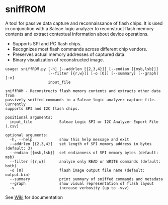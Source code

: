 # sniffROM
A tool for passive data capture and reconnaissance of flash chips. It is used in conjunction with a Saleae logic analyzer to reconstruct flash memory contents and extract contextual information about device operations.

* Supports SPI and I²C flash chips.
* Recognizes most flash commands across different chip vendors.
* Preserves actual memory addresses of captured data.
* Binary visualization of reconstructed image.
```
usage: sniffROM.py [-h] [--addrlen [{2,3,4}]] [--endian [{msb,lsb}]]
                   [--filter [{r,w}]] [-o [O]] [--summary] [--graph] [-v]
                   input_file

sniffROM - Reconstructs flash memory contents and extracts other data from
passively sniffed commands in a Saleae logic analyzer capture file. Currently
supports SPI and I2C flash chips.

positional arguments:
  input_file            Saleae Logic SPI or I2C Analyzer Export File (.csv)

optional arguments:
  -h, --help            show this help message and exit
  --addrlen [{2,3,4}]   set length of SPI memory address in bytes (default: 3)
  --endian [{msb,lsb}]  set endianness of SPI memory bytes (default: msb)
  --filter [{r,w}]      analyze only READ or WRITE commands (default: both)
  -o [O]                flash image output file name (default: output.bin)
  --summary             print summary of sniffed commands and metadata
  --graph               show visual representation of flash layout
  -v                    increase verbosity (up to -vvv)
```
See [Wiki](https://github.com/alainiamburg/sniffROM/wiki) for documentation
